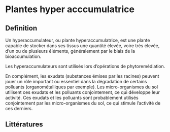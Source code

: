 # Plantes hyper acccumulatrice

## Definition

Un hyperaccumulateur, ou plante hyperaccumulatrice, est une plante capable de stocker dans ses tissus une quantité élevée, voire très élevée, d’un ou de plusieurs éléments, généralement par le biais de la bioaccumulation.

Les hyperaccumulateurs sont utilisés lors d’opérations de phytoremédiation.

En complément, les exudats (substances émises par les racines) peuvent jouer un rôle important ou essentiel dans la dégradation de certains polluants (organométalliques par exemple). Les micro-organismes du sol utilisent ces exudats et les polluants conjointement, ce qui développe leur activité. Ces exudats et les polluants sont probablement utilisés conjointement par les micro-organismes du sol, ce qui stimule l’activité de ces derniers.

## Littératures
